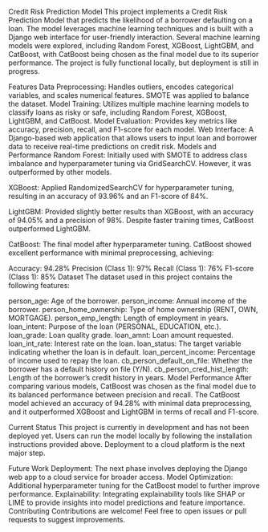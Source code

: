 Credit Risk Prediction Model
This project implements a Credit Risk Prediction Model that predicts the likelihood of a borrower defaulting on a loan. The model leverages machine learning techniques and is built with a Django web interface for user-friendly interaction. Several machine learning models were explored, including Random Forest, XGBoost, LightGBM, and CatBoost, with CatBoost being chosen as the final model due to its superior performance. The project is fully functional locally, but deployment is still in progress.

Features
Data Preprocessing: Handles outliers, encodes categorical variables, and scales numerical features. SMOTE was applied to balance the dataset.
Model Training: Utilizes multiple machine learning models to classify loans as risky or safe, including Random Forest, XGBoost, LightGBM, and CatBoost.
Model Evaluation: Provides key metrics like accuracy, precision, recall, and F1-score for each model.
Web Interface: A Django-based web application that allows users to input loan and borrower data to receive real-time predictions on credit risk.
Models and Performance
Random Forest: Initially used with SMOTE to address class imbalance and hyperparameter tuning via GridSearchCV. However, it was outperformed by other models.

XGBoost: Applied RandomizedSearchCV for hyperparameter tuning, resulting in an accuracy of 93.96% and an F1-score of 84%.

LightGBM: Provided slightly better results than XGBoost, with an accuracy of 94.05% and a precision of 98%. Despite faster training times, CatBoost outperformed LightGBM.

CatBoost: The final model after hyperparameter tuning. CatBoost showed excellent performance with minimal preprocessing, achieving:

Accuracy: 94.28%
Precision (Class 1): 97%
Recall (Class 1): 76%
F1-score (Class 1): 85%
Dataset
The dataset used in this project contains the following features:

person_age: Age of the borrower.
person_income: Annual income of the borrower.
person_home_ownership: Type of home ownership (RENT, OWN, MORTGAGE).
person_emp_length: Length of employment in years.
loan_intent: Purpose of the loan (PERSONAL, EDUCATION, etc.).
loan_grade: Loan quality grade.
loan_amnt: Loan amount requested.
loan_int_rate: Interest rate on the loan.
loan_status: The target variable indicating whether the loan is in default.
loan_percent_income: Percentage of income used to repay the loan.
cb_person_default_on_file: Whether the borrower has a default history on file (Y/N).
cb_person_cred_hist_length: Length of the borrower’s credit history in years.
Model Performance
After comparing various models, CatBoost was chosen as the final model due to its balanced performance between precision and recall. The CatBoost model achieved an accuracy of 94.28% with minimal data preprocessing, and it outperformed XGBoost and LightGBM in terms of recall and F1-score.

Current Status
This project is currently in development and has not been deployed yet. Users can run the model locally by following the installation instructions provided above. Deployment to a cloud platform is the next major step.

Future Work
Deployment: The next phase involves deploying the Django web app to a cloud service for broader access.
Model Optimization: Additional hyperparameter tuning for the CatBoost model to further improve performance.
Explainability: Integrating explainability tools like SHAP or LIME to provide insights into model predictions and feature importance.
Contributing
Contributions are welcome! Feel free to open issues or pull requests to suggest improvements.
